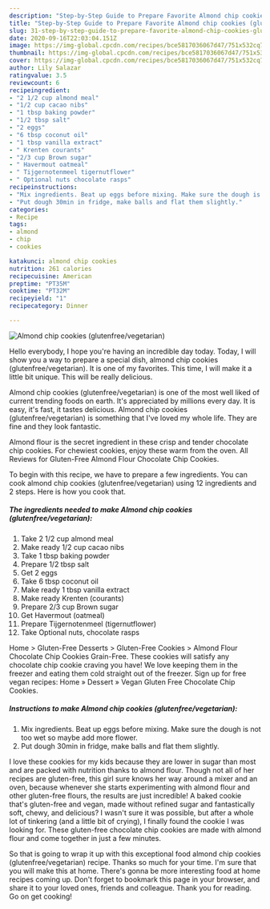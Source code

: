 ```yaml
---
description: "Step-by-Step Guide to Prepare Favorite Almond chip cookies (glutenfree/vegetarian)"
title: "Step-by-Step Guide to Prepare Favorite Almond chip cookies (glutenfree/vegetarian)"
slug: 31-step-by-step-guide-to-prepare-favorite-almond-chip-cookies-glutenfree-vegetarian
date: 2020-09-16T22:03:04.151Z
image: https://img-global.cpcdn.com/recipes/bce5817036067d47/751x532cq70/almond-chip-cookies-glutenfreevegetarian-recipe-main-photo.jpg
thumbnail: https://img-global.cpcdn.com/recipes/bce5817036067d47/751x532cq70/almond-chip-cookies-glutenfreevegetarian-recipe-main-photo.jpg
cover: https://img-global.cpcdn.com/recipes/bce5817036067d47/751x532cq70/almond-chip-cookies-glutenfreevegetarian-recipe-main-photo.jpg
author: Lily Salazar
ratingvalue: 3.5
reviewcount: 6
recipeingredient:
- "2 1/2 cup almond meal"
- "1/2 cup cacao nibs"
- "1 tbsp baking powder"
- "1/2 tbsp salt"
- "2 eggs"
- "6 tbsp coconut oil"
- "1 tbsp vanilla extract"
- " Krenten courants"
- "2/3 cup Brown sugar"
- " Havermout oatmeal"
- " Tijgernotenmeel tigernutflower"
- " Optional nuts chocolate rasps"
recipeinstructions:
- "Mix ingredients. Beat up eggs before mixing. Make sure the dough is not too wet so maybe add more flower."
- "Put dough 30min in fridge, make balls and flat them slightly."
categories:
- Recipe
tags:
- almond
- chip
- cookies

katakunci: almond chip cookies 
nutrition: 261 calories
recipecuisine: American
preptime: "PT35M"
cooktime: "PT32M"
recipeyield: "1"
recipecategory: Dinner

---
```



![Almond chip cookies (glutenfree/vegetarian)](https://img-global.cpcdn.com/recipes/bce5817036067d47/751x532cq70/almond-chip-cookies-glutenfreevegetarian-recipe-main-photo.jpg)

Hello everybody, I hope you're having an incredible day today. Today, I will show you a way to prepare a special dish, almond chip cookies (glutenfree/vegetarian). It is one of my favorites. This time, I will make it a little bit unique. This will be really delicious.

Almond chip cookies (glutenfree/vegetarian) is one of the most well liked of current trending foods on earth. It's appreciated by millions every day. It is easy, it's fast, it tastes delicious. Almond chip cookies (glutenfree/vegetarian) is something that I've loved my whole life. They are fine and they look fantastic.

Almond flour is the secret ingredient in these crisp and tender chocolate chip cookies. For chewiest cookies, enjoy these warm from the oven. All Reviews for Gluten-Free Almond Flour Chocolate Chip Cookies.


To begin with this recipe, we have to prepare a few ingredients. You can cook almond chip cookies (glutenfree/vegetarian) using 12 ingredients and 2 steps. Here is how you cook that.

<!--inarticleads1-->

##### The ingredients needed to make Almond chip cookies (glutenfree/vegetarian):

1. Take 2 1/2 cup almond meal
1. Make ready 1/2 cup cacao nibs
1. Take 1 tbsp baking powder
1. Prepare 1/2 tbsp salt
1. Get 2 eggs
1. Take 6 tbsp coconut oil
1. Make ready 1 tbsp vanilla extract
1. Make ready  Krenten (courants)
1. Prepare 2/3 cup Brown sugar
1. Get  Havermout (oatmeal)
1. Prepare  Tijgernotenmeel (tigernutflower)
1. Take  Optional nuts, chocolate rasps


Home &gt; Gluten-Free Desserts &gt; Gluten-Free Cookies &gt; Almond Flour Chocolate Chip Cookies Grain-Free. These cookies will satisfy any chocolate chip cookie craving you have! We love keeping them in the freezer and eating them cold straight out of the freezer. Sign up for free vegan recipes: Home » Dessert » Vegan Gluten Free Chocolate Chip Cookies. 

<!--inarticleads2-->

##### Instructions to make Almond chip cookies (glutenfree/vegetarian):

1. Mix ingredients. Beat up eggs before mixing. Make sure the dough is not too wet so maybe add more flower.
1. Put dough 30min in fridge, make balls and flat them slightly.


I love these cookies for my kids because they are lower in sugar than most and are packed with nutrition thanks to almond flour. Though not all of her recipes are gluten-free, this girl sure knows her way around a mixer and an oven, because whenever she starts experimenting with almond flour and other gluten-free flours, the results are just incredible! A baked cookie that&#39;s gluten-free and vegan, made without refined sugar and fantastically soft, chewy, and delicious? I wasn&#39;t sure it was possible, but after a whole lot of tinkering (and a little bit of crying), I finally found the cookie I was looking for. These gluten-free chocolate chip cookies are made with almond flour and come together in just a few minutes. 

So that is going to wrap it up with this exceptional food almond chip cookies (glutenfree/vegetarian) recipe. Thanks so much for your time. I'm sure that you will make this at home. There's gonna be more interesting food at home recipes coming up. Don't forget to bookmark this page in your browser, and share it to your loved ones, friends and colleague. Thank you for reading. Go on get cooking!
